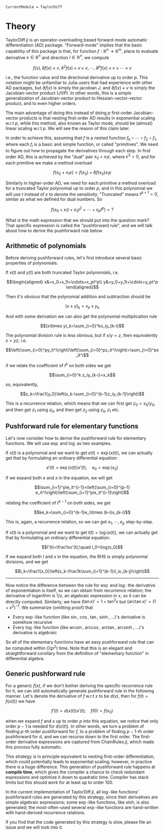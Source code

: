 ```@meta
CurrentModule = TaylorDiff
```

# Theory

TaylorDiff.jl is an operator-overloading based forward-mode automatic differentiation (AD) package.
"Forward-mode" implies that the basic capability of this package is that, for function $f:\mathbb R^n\to\mathbb R^m$, place to evaluate derivative $x\in\mathbb R^n$ and direction $l\in\mathbb R^n$, we compute
```math
f(x),\partial f(x)\times v,\partial^2f(x)\times v\times v,\cdots,\partial^pf(x)\times v\times\cdots\times v
``` 

i.e., the function value and the directional derivative up to order $p$. 
This notation might be unfamiliar to Julia users that had experience with other AD packages, but $\partial f(x)$ is simply the jacobian $J$, and $\partial f(x)\times v$ is simply the Jacobian-vector product (JVP).
In other words, this is a simple generalization of Jacobian-vector product to Hessian-vector-vector product, and to even higher orders.

The main advantage of doing this instead of doing $p$ first-order Jacobian-vector products is that nesting first-order AD results in exponential scaling w.r.t $p$, while this method, also known as Taylor mode, should be (almost) linear scaling w.r.t $p$. 
We will see the reason of this claim later.

In order to achieve this, assuming that $f$ is a nested function $f_k\circ\cdots\circ f_2\circ f_1$, where each $f_i$ is a basic and simple function, or called "primitives". 
We need to figure out how to propagate the derivatives through each step. 
In first order AD, this is achieved by the "dual" pair $x_0+x_1\varepsilon$, where $\varepsilon^2=0$, and for each primitive we make a method overload
```math
f(x_0+x_1\varepsilon)=f(x_0)+\partial f(x_0) x_1\varepsilon
```

Similarly in higher-order AD, we need for each primitive a method overload for a truncated Taylor polynomial up to order $p$, and in this polynomial we will use $t$ instead of $\varepsilon$ to denote the sensitivity.
"Truncated" means $t^{p+1}=0$, similar as what we defined for dual numbers. So
```math
f(x_0+x_1t+x_2t^2+\cdots+x_pt^p)=?
```

What is the math expression that we should put into the question mark? 
That specific expression is called the "pushforward rule", and we will talk about how to derive the pushforward rule below.

## Arithmetic of polynomials

Before deriving pushforward rules, let's first introduce several basic properties of polynomials.

If $x(t)$ and $y(t)$ are both truncated Taylor polynomials, i.e.
```math
\begin{aligned}
x&=x_0+x_1t+\cdots+x_pt^p\\
y&=y_0+y_1t+\cdots+y_pt^p
\end{aligned}
```

Then it's obvious that the polynomial addition and subtraction should be
```math
(x\pm y)_k=x_k\pm y_k
```

And with some derivation we can also get the polynomial multiplication rule
```math
(x\times y)_k=\sum_{i=0}^kx_iy_{k-i}
```

The polynomial division rule is less obvious, but if $x/y=z$, then equivalently $x=yz$, i.e.
```math
\left(\sum_{i=0}^py_it^i\right)\left(\sum_{i=0}^pz_it^i\right)=\sum_{i=0}^px_it^i
```

if we relate the coefficient of $t^k$ on both sides we get
```math
\sum_{i=0}^k z_iy_{k-i}=x_k
```

so, equivalently,

```math
z_k=\frac1{y_0}\left(x_k-\sum_{i=0}^{k-1}z_iy_{k-1}\right)
```

This is a recurrence relation, which means that we can first get $z_0=x_0/y_0$, and then get $z_1$ using $z_0$, and then get $z_2$ using $z_0,z_1$ etc.

## Pushforward rule for elementary functions

Let's now consider how to derive the pushforward rule for elementary functions.
We will use $\exp$ and $\log$ as two examples.

If $x(t)$ is a polynomial and we want to get $e(t)=\exp(x(t))$, we can actually get that by formulating an ordinary differential equation:
```math
e'(t)=\exp(x(t))x'(t);\quad  e_0=\exp(x_0)
```

If we expand both $e$ and $x$ in the equation, we will get
```math
\sum_{i=1}^pie_it^{i-1}=\left(\sum_{i=0}^{p-1} e_it^i\right)\left(\sum_{i=1}^pix_it^{i-1}\right)
```

relating the coefficient of $t^{k-1}$ on both sides, we get
```math
ke_k=\sum_{i=0}^{k-1}e_i\times (k-i)x_{k-i}
```

This is, again, a recurrence relation, so we can get $e_1,\cdots,e_p$ step-by-step.

If $x(t)$ is a polynomial and we want to get $l(t)=\log(x(t))$, we can actually get that by formulating an ordinary differential equation:
```math
l'(t)=\frac1xx'(t);\quad  l_0=\log(x_0)
```

If we expand both $l$ and $x$ in the equation, the RHS is simply polynomial divisions, and we get
```math
l_k=\frac1{x_0}\left(x_k-\frac1k\sum_{i=1}^{k-1}il_ix_{k-j}\right)
```

---

Now notice the difference between the rule for $\exp$ and $\log$: the derivative of exponentiation is itself, so we can obtain from recurrence relation; the derivative of logarithm is $1/x$, an algebraic expression in $x$, so it can be directly computed. 
Similarly, we have $(\tan x)'=1+\tan^2x$ but $(\arctan x)'=(1+x^2)^{-1}$. We summarize (omitting proof) that

- Every $\exp$-like function (like $\sin$, $\cos$, $\tan$, $\sinh$, ...)'s derivative is somehow recursive
- Every $\log$-like function (like $\arcsin$,  $\arccos$, $\arctan$, $\operatorname{arcsinh}$, ...)'s derivative is algebraic

So all of the elementary functions have an easy pushforward rule that can be computed within $O(p^2)$ time.
Note that this is an elegant and straightforward corollary from the definition of "elementary function" in differential algebra.

## Generic pushforward rule

For a generic $f(x)$, if we don't bother deriving the specific recurrence rule for it, we can still automatically generate pushforward rule in the following manner.
Let's denote the derivative of $f$ w.r.t $x$ to be $d(x)$, then for $f(t)=f(x(t))$  we have
```math
f'(t)=d(x(t))x'(t);\quad f(0)=f(x_0)
```

when we expand $f$ and $x$ up to order $p$ into this equation, we notice that only order $p-1$ is needed for $d(x(t))$. 
In other words, we turn a problem of finding $p$-th order pushforward for $f$, to a problem of finding $p-1$-th order pushforward for $d$, and we can recurse down to the first order. 
The first-order derivative expressions are captured from ChainRules.jl, which made this process fully automatic.

This strategy is in principle equivalent to nesting first-order differentiation, which could potentially leads to exponential scaling; however, in practice there is a huge difference. 
This generation of pushforward rule happens at **compile time**, which gives the compiler a chance to check redundant expressions and optimize it down to quadratic time. 
Compiler has stack limits but this should work for at least up to order 100.

In the current implementation of TaylorDiff.jl, all $\log$-like functions' pushforward rules are generated by this strategy, since their derivatives are simple algebraic expressions; some $\exp$-like functions, like sinh, is also generated; the most-often-used several $\exp$-like functions are hand-written with hand-derived recurrence relations.

If you find that the code generated by this strategy is slow, please file an issue and we will look into it.

